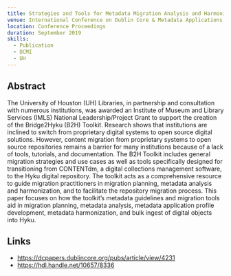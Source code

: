 ```yaml
---
title: Strategies and Tools for Metadata Migration Analysis and Harmonization
venue: International Conference on Dublin Core & Metadata Applications Proceedings 2019
location: Conference Proceedings
duration: September 2019
skills:
  - Publication
  - DCMI
  - UH
---
```


Abstract
-------

The University of Houston (UH) Libraries, in partnership and consultation with numerous institutions, was awarded an Institute of Museum and Library Services (IMLS) National Leadership/Project Grant to support the creation of the Bridge2Hyku (B2H) Toolkit. Research shows that institutions are inclined to switch from proprietary digital systems to open source digital solutions. However, content migration from proprietary systems to open source repositories remains a barrier for many institutions because of a lack of tools, tutorials, and documentation. The B2H Toolkit includes general migration strategies and use cases as well as tools specifically designed for transitioning from CONTENTdm, a digital collections management software, to the Hyku digital repository. The toolkit acts as a comprehensive resource to guide migration practitioners in migration planning, metadata analysis and harmonization, and to facilitate the repository migration process. This paper focuses on how the toolkit’s metadata guidelines and migration tools aid in migration planning, metadata analysis, metadata application profile development, metadata harmonization, and bulk ingest of digital objects into Hyku.


Links
----------

* <https://dcpapers.dublincore.org/pubs/article/view/4231>
* <https://hdl.handle.net/10657/8336>
